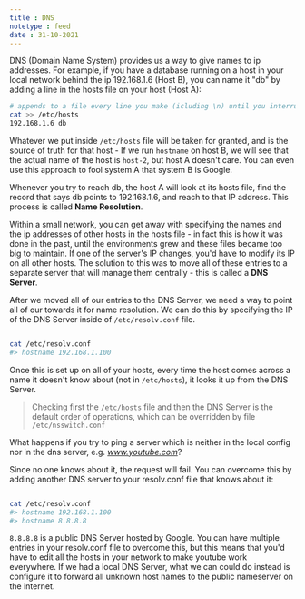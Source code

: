 ```yaml
---
title : DNS
notetype : feed
date : 31-10-2021
---
```


DNS (Domain Name System) provides us a way to give names to ip addresses. For example, if you have a database running on a host in your local network behind the ip 192.168.1.6 (Host B), you can name it "db" by adding a line in the hosts file on your host (Host A):

```bash
# appends to a file every line you make (icluding \n) until you interrupt
cat >> /etc/hosts
192.168.1.6 db

```

Whatever we put inside `/etc/hosts` file will be taken for granted, and is the source of truth for that host - If we run `hostname` on host B, we will see that the actual name of the host is `host-2`, but host A doesn't care. You can even use this approach to fool system A that system B is Google.

Whenever you try to reach db, the host A will look at its hosts file, find the record that says db points to 192.168.1.6, and reach to that IP address. This process is called **Name Resolution**.

Within a small network, you can get away with specifying the names and the ip addresses of other hosts in the hosts file - in fact this is how it was done in the past, until the environments grew and these files became too big to maintain. If one of the server's IP changes, you'd have to modify its IP on all other hosts. The solution to this was to move all of these entries to a separate server that will manage them centrally - this is called a **DNS Server**.

After we moved all of our entries to the DNS Server, we need a way to point all of our towards it for name resolution. We can do this by specifying the IP of the DNS Server inside of `/etc/resolv.conf` file.

```bash

cat /etc/resolv.conf
#> hostname 192.168.1.100

```

Once this is set up on all of your hosts, every time the host comes across a name it doesn't know about (not in `/etc/hosts`), it looks it up from the DNS Server.

> Checking first the `/etc/hosts` file and then the DNS Server is the default order of operations, which can be overridden by file `/etc/nsswitch.conf`

What happens if you try to ping a server which is neither in the local config nor in the dns server, e.g. _www.youtube.com_?

Since no one knows about it, the request will fail. You can overcome this by adding another DNS server to your resolv.conf file that knows about it:

```bash

cat /etc/resolv.conf 
#> hostname 192.168.1.100 
#> hostname 8.8.8.8

```

`8.8.8.8` is a public DNS Server hosted by Google. You can have multiple entries in your resolv.conf file to overcome this, but this means that you'd have to edit all the hosts in your network to make youtube work everywhere. If we had a local DNS Server, what we can could do instead is configure it to forward all unknown host names to the public nameserver on the internet.

